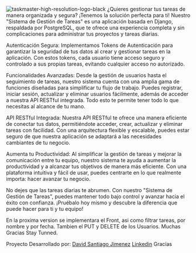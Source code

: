 ![taskmaster-high-resolution-logo-black](https://github.com/D4V1D16/TaskMaster/assets/99196362/65fc96f1-c5cf-488b-bdda-f7038ce56afe)
¿Quieres gestionar tus tareas de manera organizada y segura? ¡Tenemos la solución perfecta para ti! Nuestro "Sistema de Gestión de Tareas" es una aplicación basada en Django, respaldada por PostgreSQL, que te ofrece una experiencia completa y sin complicaciones para administrar tus proyectos y tareas diarias.

Autenticación Segura:
Implementamos Tokens de Autenticación para garantizar la seguridad de tus datos al crear y gestionar tareas en la aplicación. Con estos tokens, cada usuario tiene acceso seguro y controlado a sus propias tareas, evitando cualquier acceso no autorizado.

Funcionalidades Avanzadas:
Desde la gestión de usuarios hasta el seguimiento de tareas, nuestro sistema cuenta con una amplia gama de funciones diseñadas para simplificar tu flujo de trabajo. Puedes registrar, iniciar sesión, actualizar y eliminar usuarios fácilmente, además de acceder a nuestra API RESTful integrada. Todo esto te permite tener todo lo que necesitas al alcance de tu mano.

API RESTful Integrada:
Nuestra API RESTful te ofrece una manera eficiente de conectar tus datos, permitiéndote acceder, crear, actualizar y eliminar tareas con facilidad. Con una arquitectura flexible y escalable, puedes estar seguro de que nuestra aplicación se adaptará a las necesidades cambiantes de tu negocio.

Aumenta tu Productividad:
Al simplificar la gestión de tareas y mejorar la comunicación entre tu equipo, nuestro sistema te ayuda a aumentar la productividad y a alcanzar tus objetivos de manera más eficiente. Con una plataforma intuitiva y fácil de usar, puedes centrarte en lo que realmente importa: hacer avanzar tu negocio.

No dejes que las tareas diarias te abrumen. Con nuestro "Sistema de Gestión de Tareas", puedes mantener todo bajo control y avanzar hacia el éxito con confianza. ¡Pruébalo hoy mismo y descubre la diferencia que puede hacer para ti y tu equipo!











En la proxima version se implementara el Front, asi como filtrar tareas, por nombre y por fecha.
Tambien el PUT y DELETE de los Usuarios.
Muchas Gracias
Stay Tunned.


Proyecto Desarrollado por:
[David Santiago Jimenez](https://github.com/D4V1D16)
[Linkedin](www.linkedin.com/in/davidjimenez16)
Gracias


